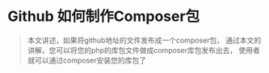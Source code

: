 Github  如何制作Composer包
========================

> 本文讲述，如果将github地址的文件发布成一个composer包，
> 通过本文的讲解，您可以将您的php的库包文件做成composer库包发布出去，
> 使用者就可以通过composer安装您的库包了











